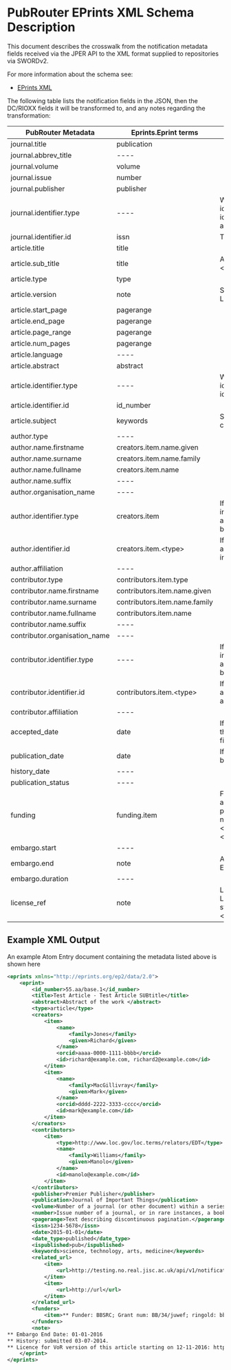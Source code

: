 # PubRouter EPrints XML Schema Description
This document describes the crosswalk from the notification metadata fields received via the JPER API to the
 XML format supplied to repositories via SWORDv2.

 For more information about the schema see: 
* [EPrints XML](http://wiki.eprints.org/w/XML_Export_Format)

The following table lists the notification fields in the JSON, then the DC/RIOXX fields it will be transformed to, and
any notes regarding the transformation:

| PubRouter Metadata | Eprints.Eprint terms | Description |
|-----------------------------|---------------------------------------------|-------------------------------------------------------------------------------------------------------------------------------------------------------|
| journal.title | publication 
| journal.abbrev_title | ---- 
| journal.volume | volume 
| journal.issue | number
| journal.publisher | publisher
| journal.identifier.type | ---- | We list one identifier for a journal, if there are multiple identifiers we prioritise using the identifier with identifier.type value of eissn/essn, then issn and finally any other ssn value. 
| journal.identifier.id | issn | This will be the id value of the favoured ssn type.
| article.title | title | 
| article.sub_title | title | Any subtitles are appended to the title, like so: "Title - \<subtitle1\> - \<subtitle2\> - \<subtitle3\> ..."
| article.type | type | 
| article.version | note | Stored in Licensing information line of note, will see "** License for \<article_version\> version of this article... "
| article.start_page | pagerange | 
| article.end_page | pagerange | 
| article.page_range | pagerange | 
| article.num_pages | pagerange |
| article.language | ---- |
| article.abstract | abstract | 
| article.identifier.type | ---- | We list one identifier for an article, if there are multiple identifiers we prioritise a DOI, else use whichever other identifier is present. 
| article.identifier.id | id_number | 
| article.subject | keywords | Subjects are entered as one entry, separated by commas. For example "\<subject1>, \<subject2>, ..."
| author.type | ---- | 
| author.name.firstname | creators.item.name.given | 
| author.name.surname | creators.item.name.family | 
| author.name.fullname | creators.item.name | 
| author.name.suffix | ---- |
| author.organisation_name | ---- |
| author.identifier.type | creators.item | If type is email, this will be listed as "id", else an individual tag of the same name as author.identifier.type with text of author.identifier.id will be created. 
| author.identifier.id | creators.item.\<type\> | If the id is an email, and there are multiple emails associated with this author, these will be listed as an individual string as a comma separated list. 
| author.affiliation | ---- |
| contributor.type | contributors.item.type |
| contributor.name.firstname | contributors.item.name.given | 
| contributor.name.surname | contributors.item.name.family | 
| contributor.name.fullname | contributors.item.name |
| contributor.name.suffix | ---- | 
| contributor.organisation_name | ---- |
| contributor.identifier.type | ---- |  If id type is email, this will be listed as "id", else an individual tag of the same name as author.identifier.type with text of author.identifier.id will be created. 
| contributor.identifier.id | contributors.item.\<type\> | If the id is an email, and there are multiple emails associated with this contributor, these will be listed as an individual string as a comma separated list. 
| contributor.affiliation | ---- |
| accepted_date | date | If accepted_date is present, but publication_date is not, then date_type field will be 'Accepted' and ispublished field will be 'inpress' 
| publication_date | date | If publication_date is present, then date_type field will be 'published' and ispublished field will be 'pub'
| history_date | ---- | 
| publication_status | ---- |
| funding | funding.item | Full funding information for a funder will be found within an item tag under the funding tag. Information will be presented as so "** Funder: \<funding.name\>; Grant num: \<funding.grant_number\>; \<funding.identifier1.type\>: \<funding.identifier1.id\>; \<funding.identifier2.type\>: \<funding.identifier2.id\>, ..."
| embargo.start | ---- |
| embargo.end | note | Any embargo information will be written in note as "** Embargo End Date: \<embargo.start\>"
| embargo.duration | ---- |
| license_ref | note | License information will be written in note as "** License for \<article_version\> version of this article starting on \<license_ref.start\>: \<license_ref.url\>/\<license_ref.type\>/\<license_ref.title\>"

## Example XML Output

An example Atom Entry document containing the metadata listed above is shown here
```xml
<eprints xmlns="http://eprints.org/ep2/data/2.0">
	<eprint>
		<id_number>55.aa/base.1</id_number>
		<title>Test Article - Test Article SUBtitle</title>
		<abstract>Abstract of the work </abstract>
		<type>article</type>
		<creators>
			<item>
				<name>
					<family>Jones</family>
					<given>Richard</given>
				</name>
				<orcid>aaaa-0000-1111-bbbb</orcid>
				<id>richard@example.com, richard2@example.com</id>
			</item>
			<item>
				<name>
					<family>MacGillivray</family>
					<given>Mark</given>
				</name>
				<orcid>dddd-2222-3333-cccc</orcid>
				<id>mark@example.com</id>
			</item>
		</creators>
		<contributors>
			<item>
				<type>http://www.loc.gov/loc.terms/relators/EDT</type>
				<name>
					<family>Williams</family>
					<given>Manolo</given>
				</name>
				<id>manolo@example.com</id>
			</item>
		</contributors>
		<publisher>Premier Publisher</publisher>
		<publication>Journal of Important Things</publication>
		<volume>Number of a journal (or other document) within a series</volume>
		<number>Issue number of a journal, or in rare instances, a book</number>
		<pagerange>Text describing discontinuous pagination.</pagerange>
		<issn>1234-5678</issn>
		<date>2015-01-01</date>
		<date_type>published</date_type>
		<ispublished>pub</ispublished>
		<keywords>science, technology, arts, medicine</keywords>
		<related_url>
			<item>
				<url>http://testing.no.real.jisc.ac.uk/api/v1/notification/1234567890/content/2</url>
			</item>
			<item>
				<url>http://url</url>
			</item>
		</related_url>
		<funders>
			<item>** Funder: BBSRC; Grant num: BB/34/juwef; ringold: bbsrcid</item>
		</funders>
		<note>
** Embargo End Date: 01-01-2016
** History: submitted 03-07-2014.
** Licence for VoR version of this article starting on 12-11-2016: http://url</note>
	</eprint>
</eprints>
```
